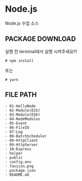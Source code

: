 # Node.js

Node.js 수업 소스

## PACKAGE DOWNLOAD

실행 전 terminal에서 실행 시켜주세요!!!

```
# npm install
```

또는

```
# yarn
```

## FILE PATH

```
- 01-HelloNode
- 02-Module(ES5)
- 03-Module(ES6)
- 04-NodeModules
- 05-Event
- 06-FileIO
- 07-Log
- 08-BatchScheduler
- 09-HttpClient
- 09-HttpServer
- 10-Express
- helper
- public
- config.env
- favicon.png
- package.json
- README.md
```
